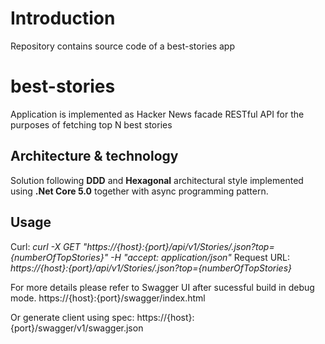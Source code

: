 # Introduction 
Repository contains source code of a best-stories app

# best-stories
Application is implemented as Hacker News facade RESTful API for the purposes of fetching top N best stories

## Architecture & technology
Solution following **DDD** and **Hexagonal** architectural style implemented using **.Net Core 5.0** together with async programming pattern.

## Usage

Curl: *curl -X GET "https://{host}:{port}/api/v1/Stories/.json?top={numberOfTopStories}" -H  "accept: application/json"*
Request URL: *https://{host}:{port}/api/v1/Stories/.json?top={numberOfTopStories}*

For more details please refer to Swagger UI after sucessful build in debug mode.
https://{host}:{port}/swagger/index.html

Or generate client using spec:
https://{host}:{port}/swagger/v1/swagger.json
